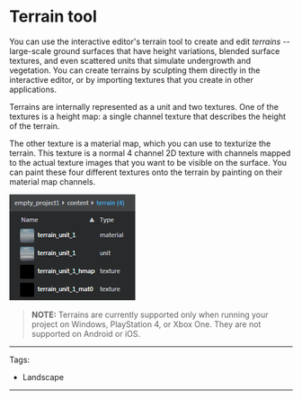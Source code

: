# Terrain tool

You can use the interactive editor's terrain tool to create and edit *terrains* -- large-scale ground surfaces that have height variations, blended surface textures, and even scattered units that simulate undergrowth and vegetation. You can create terrains by sculpting them directly in the interactive editor, or by importing textures that you create in other applications.

Terrains are internally represented as a unit and two textures. One of the textures is a height map: a single channel texture that describes the height of the terrain.

The other texture is a material map, which you can use to texturize the terrain. This texture is a normal 4 channel 2D texture with channels mapped to the actual texture images that you want to be visible on the surface. You can paint these four different textures onto the terrain by painting on their material map channels.

![](../images/terrain_assetbrwser.png)

> **NOTE:** Terrains are currently supported only when running your project on Windows, PlayStation 4, or Xbox One. They are not supported on Android or iOS.

---
Tags:
- Landscape
---
